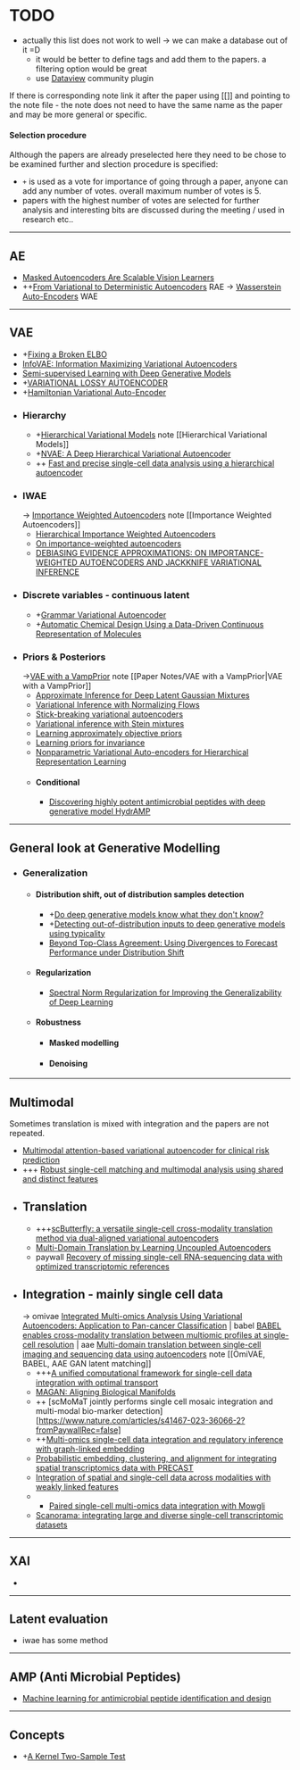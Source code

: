 # TODO 
- actually this list does not work to well -> we can make a database out of it =D
	- it would be better to define tags and add them to the papers. a filtering option would be great
	- use [Dataview](https://github.com/blacksmithgu/obsidian-dataview) community plugin

If there is corresponding note link it after the paper using [[]] and pointing to the note file - the note does not need to have the same name as the paper and may be more general or specific.
#### Selection procedure
Although the papers are already preselected  here they need to be chose to be examined further and slection procedure is specified:
- `+` is used as a vote for importance of going through a paper, anyone can add any number of votes. overall maximum number of votes is 5.
- papers with the highest number of votes are selected for further analysis and interesting bits are discussed during the meeting / used in research etc..
---
## AE
- [Masked Autoencoders Are Scalable Vision Learners](https://arxiv.org/abs/2111.06377)
- ++[From Variational to Deterministic Autoencoders](https://arxiv.org/abs/1903.12436) RAE
-> [Wasserstein Auto-Encoders](https://arxiv.org/abs/1711.01558) WAE
---
## VAE
- +[Fixing a Broken ELBO](https://arxiv.org/pdf/1711.00464)
- [InfoVAE: Information Maximizing Variational Autoencoders](https://arxiv.org/abs/1706.02262)
- [Semi-supervised Learning with Deep Generative Models](https://arxiv.org/pdf/1406.5298)
- +[VARIATIONAL LOSSY AUTOENCODER](https://arxiv.org/pdf/1611.02731)
- +[Hamiltonian Variational Auto-Encoder](https://papers.nips.cc/paper_files/paper/2018/hash/3202111cf90e7c816a472aaceb72b0df-Abstract.html)
- ### Hierarchy
	- +[Hierarchical Variational Models](https://arxiv.org/pdf/1511.02386) note [[Hierarchical Variational Models]]
	- +[NVAE: A Deep Hierarchical Variational Autoencoder](https://proceedings.neurips.cc/paper/2020/file/e3b21256183cf7c2c7a66be163579d37-Paper.pdf)
	- ++ [Fast and precise single-cell data analysis using a hierarchical autoencoder](https://www.nature.com/articles/s41467-021-21312-2?fromPaywallRec=false)
- ### IWAE
	-> [Importance Weighted Autoencoders](https://arxiv.org/pdf/1509.00519) note [[Importance Weighted Autoencoders]]
	- [Hierarchical Importance Weighted Autoencoders](http://proceedings.mlr.press/v97/huang19d/huang19d.pdf)
	- [On importance-weighted autoencoders](https://arxiv.org/abs/1907.10477)
	- [DEBIASING EVIDENCE APPROXIMATIONS: ON IMPORTANCE-WEIGHTED AUTOENCODERS AND JACKKNIFE VARIATIONAL INFERENCE](https://www.microsoft.com/en-us/research/uploads/prod/2018/04/On-Importance-weighted-Autoencoders-and-Jackknife-Variational-Inference.pdf)
- ### Discrete variables - continuous latent
	- +[Grammar Variational Autoencoder](https://arxiv.org/abs/1703.01925)
	- +[Automatic Chemical Design Using a Data-Driven Continuous Representation of Molecules](https://arxiv.org/abs/1610.02415)
- ### Priors & Posteriors
	->[VAE with a VampPrior](https://proceedings.mlr.press/v84/tomczak18a/tomczak18a.pdf) note [[Paper Notes/VAE with a VampPrior|VAE with a VampPrior]]
	- [Approximate Inference for Deep Latent Gaussian Mixtures](http://bayesiandeeplearning.org/2016/papers/BDL_20.pdf)
	- [Variational Inference with Normalizing Flows](https://proceedings.mlr.press/v37/rezende15.html)
	- [Stick-breaking variational autoencoders](https://arxiv.org/abs/1605.06197)
	- [Variational inference with Stein mixtures](https://approximateinference.org/2017/accepted/NalisnickSmyth2017.pdf)
	- [Learning approximately objective priors](https://arxiv.org/abs/1704.01168)
	- [Learning priors for invariance](http://proceedings.mlr.press/v84/nalisnick18a.html)
	- [Nonparametric Variational Auto-encoders for Hierarchical Representation Learning](https://arxiv.org/abs/1703.07027)
	- #### Conditional
		- [Discovering highly potent antimicrobial peptides with deep generative model HydrAMP](https://nature.com/articles/s41467-023-36994-z)
---
## General look at Generative Modelling
- ### Generalization
	- #### Distribution shift, out of distribution samples detection
		- +[Do deep generative models know what they don't know?](https://scholar.google.com/citations?view_op=view_citation&hl=en&user=cb1ZN7AAAAAJ&citation_for_view=cb1ZN7AAAAAJ:8k81kl-MbHgC)
		- +[Detecting out-of-distribution inputs to deep generative models using typicality](https://arxiv.org/abs/1906.02994)
		- [Beyond Top-Class Agreement: Using Divergences to Forecast Performance under Distribution Shift](https://arxiv.org/abs/2312.08033)
	- #### Regularization
		- [Spectral Norm Regularization for Improving the Generalizability of Deep Learning](https://arxiv.org/abs/1705.10941)
	- #### Robustness
		- #### Masked modelling
		- #### Denoising
---
## Multimodal
Sometimes translation is mixed with integration and the papers are not repeated.
- [Multimodal attention-based variational autoencoder for clinical risk prediction](https://ieeexplore.ieee.org/document/10385792/metrics#metrics) 
- +++ [Robust single-cell matching and multimodal analysis using shared and distinct features](https://www.nature.com/articles/s41592-022-01709-7)
- ## Translation
	- +++[scButterfly: a versatile single-cell cross-modality translation method via dual-aligned variational autoencoders](https://www.nature.com/articles/s41467-024-47418-x?fromPaywallRec=false)
	- [Multi-Domain Translation by Learning Uncoupled Autoencoders](https://arxiv.org/abs/1902.03515)
	- paywall [Recovery of missing single-cell RNA-sequencing data with optimized transcriptomic references](https://www.nature.com/articles/s41592-023-02003-w?fromPaywallRec=false)
- ## Integration - mainly single cell data
	-> omivae [Integrated Multi-omics Analysis Using Variational Autoencoders: Application to Pan-cancer Classification](https://arxiv.org/abs/1908.06278) | babel [BABEL enables cross-modality translation between multiomic profiles at single-cell resolution](https://pubmed.ncbi.nlm.nih.gov/33827925/) | aae [Multi-domain translation between single-cell imaging and sequencing data using autoencoders](https://www.nature.com/articles/s41467-020-20249-2) note [[OmiVAE, BABEL, AAE GAN latent matching]]
	- +++[A unified computational framework for single-cell data integration with optimal transport](https://www.nature.com/articles/s41467-022-35094-8?fromPaywallRec=false)
	- [MAGAN: Aligning Biological Manifolds](https://arxiv.org/abs/1803.00385)
	- ++ [scMoMaT jointly performs single cell mosaic integration and multi-modal bio-marker detection][https://www.nature.com/articles/s41467-023-36066-2?fromPaywallRec=false]
	- ++[Multi-omics single-cell data integration and regulatory inference with graph-linked embedding](https://www.nature.com/articles/s41587-022-01284-4?fromPaywallRec=false)
	- [Probabilistic embedding, clustering, and alignment for integrating spatial transcriptomics data with PRECAST](https://www.nature.com/articles/s41467-023-35947-w?fromPaywallRec=false)
	- [Integration of spatial and single-cell data across modalities with weakly linked features](https://www.nature.com/articles/s41587-023-01935-0?fromPaywallRec=false)
	- + [Paired single-cell multi-omics data integration with Mowgli](https://www.nature.com/articles/s41467-023-43019-2?fromPaywallRec=false)
	- [Scanorama: integrating large and diverse single-cell transcriptomic datasets](https://www.nature.com/articles/s41596-024-00991-3?fromPaywallRec=true)
---
## XAI
- 
---
## Latent evaluation
- iwae has some method
---
## AMP (Anti Microbial Peptides)
- [Machine learning for antimicrobial peptide identification and design](https://www.nature.com/articles/s44222-024-00152-x?fromPaywallRec=false)
---
## Concepts
- +[A Kernel Two-Sample Test](https://jmlr.csail.mit.edu/papers/v13/gretton12a.html)